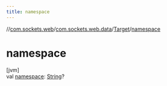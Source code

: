 ```yaml
---
title: namespace
---
```

//[com.sockets.web](../../../index.html)/[com.sockets.web.data](../index.html)/[Target](index.html)/[namespace](namespace.html)



# namespace



[jvm]\
val [namespace](namespace.html): [String](https://kotlinlang.org/api/latest/jvm/stdlib/kotlin/-string/index.html)?




